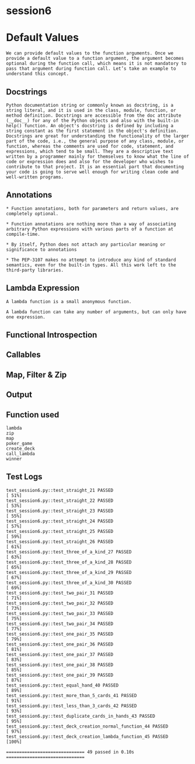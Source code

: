 # session6

# Default Values
	We can provide default values to the function arguments. Once we provide a default value to a function argument, the argument becomes optional during the function call, which means it is not mandatory to pass that argument during function call. Let’s take an example to understand this concept.

## Docstrings 
	Python documentation string or commonly known as docstring, is a string literal, and it is used in the class, module, function, or method definition. Docstrings are accessible from the doc attribute (__doc__) for any of the Python objects and also with the built-in help() function. An object's docstring is defined by including a string constant as the first statement in the object's definition.
    Docstrings are great for understanding the functionality of the larger part of the code, i.e., the general purpose of any class, module, or function, whereas the comments are used for code, statement, and expressions, which tend to be small. They are a descriptive text written by a programmer mainly for themselves to know what the line of code or expression does and also for the developer who wishes to contribute to that project. It is an essential part that documenting your code is going to serve well enough for writing clean code and well-written programs.

## Annotations
	* Function annotations, both for parameters and return values, are completely optional.

	* Function annotations are nothing more than a way of associating arbitrary Python expressions with various parts of a function at compile-time.

	* By itself, Python does not attach any particular meaning or significance to annotations

	* The PEP-3107 makes no attempt to introduce any kind of standard semantics, even for the built-in types. All this work left to the third-party libraries.

## Lambda Expression
	A lambda function is a small anonymous function.

	A lambda function can take any number of arguments, but can only have one expression.


## Functional Introspection


## Callables

## Map, Filter & Zip

## Output


## Function used
    lambda
    zip
    map
    poker_game
    create_deck
    call_lambda
    winner

## Test Logs

```test_session6.py::test_flush_20 PASSED                                   [ 48%]
test_session6.py::test_straight_21 PASSED                                [ 51%]
test_session6.py::test_straight_22 PASSED                                [ 53%]
test_session6.py::test_straight_23 PASSED                                [ 55%]
test_session6.py::test_straight_24 PASSED                                [ 57%]
test_session6.py::test_straight_25 PASSED                                [ 59%]
test_session6.py::test_straight_26 PASSED                                [ 61%]
test_session6.py::test_three_of_a_kind_27 PASSED                         [ 63%]
test_session6.py::test_three_of_a_kind_28 PASSED                         [ 65%]
test_session6.py::test_three_of_a_kind_29 PASSED                         [ 67%]
test_session6.py::test_three_of_a_kind_30 PASSED                         [ 69%]
test_session6.py::test_two_pair_31 PASSED                                [ 71%]
test_session6.py::test_two_pair_32 PASSED                                [ 73%]
test_session6.py::test_two_pair_33 PASSED                                [ 75%]
test_session6.py::test_two_pair_34 PASSED                                [ 77%]
test_session6.py::test_one_pair_35 PASSED                                [ 79%]
test_session6.py::test_one_pair_36 PASSED                                [ 81%]
test_session6.py::test_one_pair_37 PASSED                                [ 83%]
test_session6.py::test_one_pair_38 PASSED                                [ 85%]
test_session6.py::test_one_pair_39 PASSED                                [ 87%]
test_session6.py::test_equal_hand_40 PASSED                              [ 89%]
test_session6.py::test_more_than_5_cards_41 PASSED                       [ 91%]
test_session6.py::test_less_than_3_cards_42 PASSED                       [ 93%]
test_session6.py::test_duplicate_cards_in_hands_43 PASSED                [ 95%]
test_session6.py::test_deck_creation_normal_function_44 PASSED           [ 97%]
test_session6.py::test_deck_creation_lambda_function_45 PASSED           [100%]

============================== 49 passed in 0.10s ==============================
 ```
